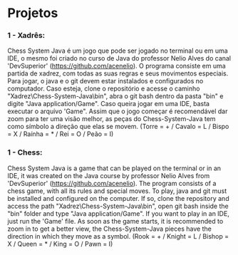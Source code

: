 # Projetos

### 1 - Xadrês:
  Chess System Java é um jogo que pode ser jogado no terminal ou em uma IDE, o mesmo foi criado no curso de Java do professor Nelio Alves do canal 'DevSuperior' (https://github.com/acenelio). O programa consiste em uma partida de xadrez, com todas as suas regras e seus movimentos especiais. 
  Para jogar, o java e o git devem estar instalados e configurados no computador. Caso esteja, clone o repositório e acesse o caminho "Xadrez\Chess-System-Java\bin", abra o git bash dentro da pasta "bin" e digite "Java application/Game". Caso queira jogar em uma IDE, basta executar o arquivo 'Game". Assim que o jogo começar é recomendável dar zoom para ter uma visão melhor, as peças do Chess-System-Java tem como símbolo a direção que elas se movem. 
(Torre = + / Cavalo = L / Bispo = X / Raínha = * / Rei = O / Peão = I)



### 1 - Chess:
  Chess System Java is a game that can be played on the terminal or in an IDE, it was created on the Java course by professor Nelio Alves from 'DevSuperior' (https://github.com/acenelio). The program consists of a chess game, with all its rules and special moves.
  To play, java and git must be installed and configured on the computer. If so, clone the repository and access the path "Xadrez\Chess-System-Java\bin", open git bash inside the "bin" folder and type "Java application/Game". If you want to play in an IDE, just run the 'Game' file. As soon as the game starts, it is recommended to zoom in to get a better view, the Chess-System-Java pieces have the direction in which they move as a symbol. 
(Rook = + / Knight = L / Bishop = X / Queen = * / King = O / Pawn = I)
